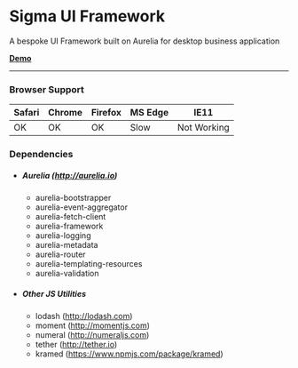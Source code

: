 # Sigma UI Framework

A bespoke UI Framework built on Aurelia for desktop business application


**[Demo](http://demo-v2.sigmaframeworks.io/)**

---

### Browser Support

|Safari|Chrome|Firefox|MS Edge|IE11|
|---|---|---|---|---|
|OK|OK|OK|Slow|Not Working|


### Dependencies

* ##### Aurelia (http://aurelia.io)
  * aurelia-bootstrapper
  * aurelia-event-aggregator
  * aurelia-fetch-client
  * aurelia-framework
  * aurelia-logging
  * aurelia-metadata
  * aurelia-router
  * aurelia-templating-resources
  * aurelia-validation

* ##### Other JS Utilities
  * lodash (http://lodash.com)
  * moment (http://momentjs.com)
  * numeral (http://numeraljs.com)
  * tether (http://tether.io)
  * kramed (https://www.npmjs.com/package/kramed)

